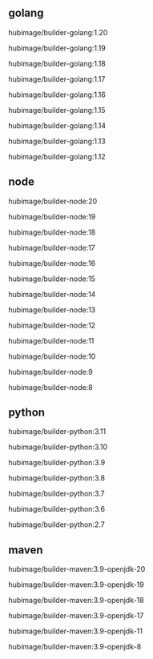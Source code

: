 ## golang

hubimage/builder-golang:1.20

hubimage/builder-golang:1.19

hubimage/builder-golang:1.18

hubimage/builder-golang:1.17

hubimage/builder-golang:1.16

hubimage/builder-golang:1.15

hubimage/builder-golang:1.14

hubimage/builder-golang:1.13

hubimage/builder-golang:1.12

## node

hubimage/builder-node:20

hubimage/builder-node:19

hubimage/builder-node:18

hubimage/builder-node:17

hubimage/builder-node:16

hubimage/builder-node:15

hubimage/builder-node:14

hubimage/builder-node:13

hubimage/builder-node:12

hubimage/builder-node:11

hubimage/builder-node:10

hubimage/builder-node:9

hubimage/builder-node:8

## python

hubimage/builder-python:3.11

hubimage/builder-python:3.10

hubimage/builder-python:3.9

hubimage/builder-python:3.8

hubimage/builder-python:3.7

hubimage/builder-python:3.6

hubimage/builder-python:2.7

## maven

hubimage/builder-maven:3.9-openjdk-20

hubimage/builder-maven:3.9-openjdk-19

hubimage/builder-maven:3.9-openjdk-18

hubimage/builder-maven:3.9-openjdk-17

hubimage/builder-maven:3.9-openjdk-11

hubimage/builder-maven:3.9-openjdk-8
